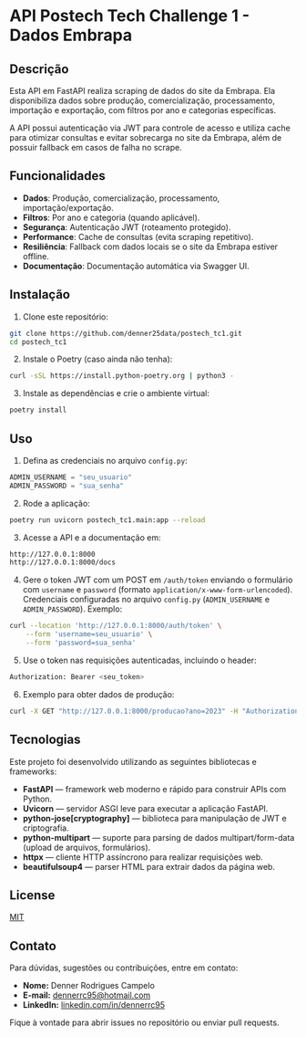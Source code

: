 # API Postech Tech Challenge 1 - Dados Embrapa

## Descrição

Esta API em FastAPI realiza scraping de dados do site da Embrapa. Ela disponibiliza dados sobre produção, comercialização, processamento, importação e exportação, com filtros por ano e categorias específicas.

A API possui autenticação via JWT para controle de acesso e utiliza cache para otimizar consultas e evitar sobrecarga no site da Embrapa, além de possuir fallback em casos de falha no scrape.

## Funcionalidades

- **Dados**: Produção, comercialização, processamento, importação/exportação.  
- **Filtros**: Por ano e categoria (quando aplicável).  
- **Segurança**: Autenticação JWT (roteamento protegido).  
- **Performance**: Cache de consultas (evita scraping repetitivo).  
- **Resiliência**: Fallback com dados locais se o site da Embrapa estiver offline. 
- **Documentação**: Documentação automática via Swagger UI.

## Instalação

1. Clone este repositório:

```bash
git clone https://github.com/denner25data/postech_tc1.git
cd postech_tc1
```

2. Instale o Poetry (caso ainda não tenha):

```bash
curl -sSL https://install.python-poetry.org | python3 -
```

3. Instale as dependências e crie o ambiente virtual:

```bash
poetry install
```

## Uso

1. Defina as credenciais no arquivo `config.py`:  
```python 
ADMIN_USERNAME = "seu_usuario"  
ADMIN_PASSWORD = "sua_senha"  
```

2. Rode a aplicação:

```bash
poetry run uvicorn postech_tc1.main:app --reload
```

3. Acesse a API e a documentação em: 

```bash
http://127.0.0.1:8000
http://127.0.0.1:8000/docs
```

4. Gere o token JWT com um POST em `/auth/token` enviando o formulário com `username` e `password` (formato `application/x-www-form-urlencoded`). Credenciais configuradas no arquivo `config.py` (`ADMIN_USERNAME` e `ADMIN_PASSWORD`). Exemplo:

```bash
curl --location 'http://127.0.0.1:8000/auth/token' \
    --form 'username=seu_usuario' \
    --form 'password=sua_senha'
```

5. Use o token nas requisições autenticadas, incluindo o header:

```bash
Authorization: Bearer <seu_token>
```

6. Exemplo para obter dados de produção:

```bash
curl -X GET "http://127.0.0.1:8000/producao?ano=2023" -H "Authorization: Bearer <seu_token>"

```

## Tecnologias

Este projeto foi desenvolvido utilizando as seguintes bibliotecas e frameworks:

- **FastAPI** — framework web moderno e rápido para construir APIs com Python.
- **Uvicorn** — servidor ASGI leve para executar a aplicação FastAPI.
- **python-jose[cryptography]** — biblioteca para manipulação de JWT e criptografia.
- **python-multipart**  — suporte para parsing de dados multipart/form-data (upload de arquivos, formulários).
- **httpx** — cliente HTTP assíncrono para realizar requisições web.
- **beautifulsoup4** — parser HTML para extrair dados da página web.

## License

[MIT](https://choosealicense.com/licenses/mit/)

## Contato

Para dúvidas, sugestões ou contribuições, entre em contato:

- **Nome:** Denner Rodrigues Campelo
- **E-mail:** dennerrc95@hotmail.com
- **LinkedIn:** [linkedin.com/in/dennerrc95](https://linkedin.com/in/dennerrc95)

Fique à vontade para abrir issues no repositório ou enviar pull requests.
